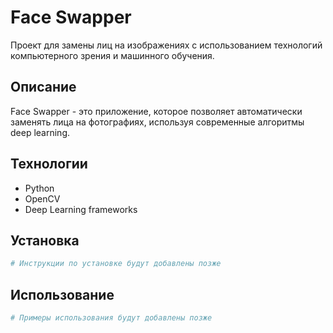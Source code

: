 # Face Swapper

Проект для замены лиц на изображениях с использованием технологий компьютерного зрения и машинного обучения.

## Описание

Face Swapper - это приложение, которое позволяет автоматически заменять лица на фотографиях, используя современные алгоритмы deep learning.

## Технологии

- Python
- OpenCV
- Deep Learning frameworks

## Установка

```bash
# Инструкции по установке будут добавлены позже
```

## Использование

```bash
# Примеры использования будут добавлены позже
```
